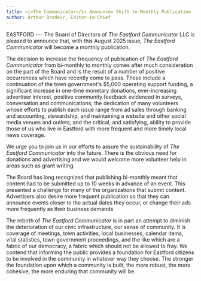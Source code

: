 ```yaml
---
title: <i>The Communicator</i> Announces Shift to Monthly Publication
author: Arthur Brodeur, Editor-in-Chief
---
```


EASTFORD --- The Board of Directors of *The Eastford Communicator* LLC
is pleased to announce that, with this August 2025 issue, *The Eastford
Communicator* will become a monthly publication.

The decision to increase the frequency of publication of *The Eastford
Communicator* from bi-monthly to monthly comes after much consideration
on the part of the Board and is the result of a number of positive
occurrences which have recently come to pass. These include a
continuation of the town government's $5,000 operating support funding,
a significant increase in one-time monetary donations, ever-increasing
advertiser interest, positive community feedback evidenced in surveys,
conversation and communications; the dedication of many volunteers whose
efforts to publish each issue range from ad sales through banking and
accounting, stewardship, and maintaining a website and other social
media venues and outlets; and the critical, and satisfying, ability to
provide those of us who live in Eastford with more frequent and more
timely local news coverage.

We urge you to join us in our efforts to assure the sustainability of
*The Eastford Communicator* into the future. There is the obvious need
for donations and advertising and we would welcome more volunteer help
in areas such as grant writing.

The Board has long recognized that publishing bi-monthly meant that
content had to be submitted up to 10 weeks in advance of an event. This
presented a challenge for many of the organizations that submit content.
Advertisers also desire more frequent publication so that they can
announce events closer to the actual dates they occur, or change their
ads more frequently as their business demands.

The rebirth of *The Eastford Communicator* is in part an attempt to
diminish the deterioration of our civic infrastructure, our sense of
community. It is coverage of meetings, town activities, local
businesses, calendar items, vital statistics, town government
proceedings, and the like which are a fabric of our democracy, a fabric
which should not be allowed to fray. We contend that informing the
public provides a foundation for Eastford citizens to be involved in the
community in whatever way they choose. The stronger the foundation upon
which a community is built, the more robust, the more cohesive, the more
enduring that community will be.
